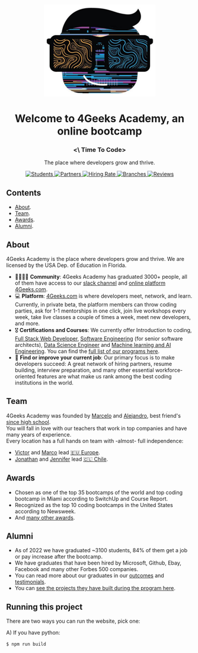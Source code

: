 <p align="center">
	<img
		width="300"
		alt="4Geeks Academy"
		src="https://github.com/4GeeksAcademy/About-4Geeks-Academy/blob/master/site/static/background_art.jpg?raw=true">
</p>


<h1 align="center">Welcome to 4Geeks Academy, an online bootcamp</h1>

<h3 align="center">&lt;\ Time To Code&gt;</h3>
<p align="center">The place where developers grow and thrive.</p>

<p align="center">
  <a href="https://4geeksacademy.co/">
    <img src="https://img.shields.io/badge/👫-+5134_students-1d2935.svg?style=flat" alt="Students">
  </a>
  <a href="https://4geeksacademy.co/">
    <img src="https://img.shields.io/badge/👫-+453_partners-1d2935.svg?style=flat" alt="Partners">
  </a>
  <a href="https://4geeksacademy.co/">
    <img src="https://img.shields.io/badge/💼💰-86%25_hiring_rate-1d2935.svg?style=flat" alt="Hiring Rate">
  </a>
  <a href="https://4geeksacademy.co/">
    <img src="https://img.shields.io/badge/🌎-worldwide-1d2935.svg?style=flat" alt="Branches">
  </a>
  <a href="https://4geeksacademy.co/">
    <img src="https://img.shields.io/badge/⭐️-5_star_reviews-1d2935.svg?style=flat" alt="Reviews">
  </a>
</p>

  
## Contents

- [About](#about).
- [Team](#team).
- [Awards](#awards).
- [Alumni](#alumni).

## About

4Geeks Academy is the place where developers grow and thrive. We are licensed by the USA Dep. of Education in Florida. 

- 👨‍👩‍👧‍👦 **Community**: 4Geeks Academy has graduated 3000+ people, all of them have access to our [slack channel](https://4geeksacademy.slack.com/) and [online platform 4Geeks.com](https://4Geeks.com). 
- 💻 **Platform**: [4Geeks.com](https://4Geeks.com) is where developers meet, network, and learn. Currently, in private beta, the platform members can throw coding parties, ask for 1-1 mentorships in one click, join live workshops every week, take live classes a couple of times a week, meet new developers, and more.
- 🎖 **Certifications and Courses**: We currently offer Introduction to coding, [Full Stack Web Developer](https://4geeksacademy.com/us/coding-bootcamps/part-time-full-stack-developer), [Software Engineering](https://4geeksacademy.com/us/coding-bootcamps/software-engineer-bootcamp) (for senior software architects), [Data Science Engineer](https://4geeksacademy.com/us/coding-bootcamps/data-science-engineer) and [Machine learning and AI Engineering](https://4geeksacademy.com/us/coding-bootcamps/machine-learning-engineering). You can find the [full list of our programs here](https://4geeksacademy.com/programs).
- 💼 **Find or improve your current job**: Our primary focus is to make developers succeed: A great network of hiring partners, resume building, interview preparation, and many other essential workforce-oriented features are what make us rank among the best coding institutions in the world.

## Team

4Geeks Academy was founded by [Marcelo](https://www.linkedin.com/in/marcelo-ricigliano-32440379/) and [Alejandro](https://twitter.com/alesanchezr), best friend's [since high school](https://www.4geeksacademy.co/4geeks-academy-history/).  
You will fall in love with our teachers that work in top companies and have many years of experience.  
Every location has a full hands on team with -almost- full independence:

- [Victor](https://www.linkedin.com/in/victormgomezp/) and [Marco](https://www.linkedin.com/in/marcogonzalo/) lead [🇪🇺 Europe](https://4geeksacademy.com/us/coding-campus/europe-online-coding-bootcamp).
- [Jonathan](https://www.linkedin.com/in/jonathan-toledo/) and [Jennifer](https://www.linkedin.com/in/jennifer-toledo-vargas/) lead [🇨🇱 Chile](https://4geeksacademy.com/us/coding-campus/coding-bootcamp-santiago).

## Awards

- Chosen as one of the top 35 bootcamps of the world and top coding bootcamp in Miami according to SwitchUp and Course Report. 
- Recognized as the top 10 coding bootcamps in the United States according to Newsweek.
- And [many other awards](https://4geeksacademy.com/us/awards).

## Alumni

- As of 2022 we have graduated ~3100 students, 84% of them get a job or pay increase after the bootcamp.
- We have graduates that have been hired by Microsoft, Github, Ebay, Facebook and many other Forbes 500 companies.
- You can read more about our graduates in our [outcomes](https://4geeksacademy.com/us/outcomes) and [testimonials](https://4geeksacademy.com/us/testimonials).
- You can [see the projects they have built during the program here](https://4geeksacademy.com/us/students-and-projects).

## Running this project

There are two ways you can run the website, pick one:

A) If you have python:

```py
$ npm run build
```
